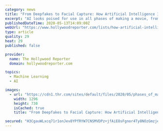 ```yaml
---
category: news
title: "From Deepfakes to Facial Capture: How Artificial Intelligence Is Already Changing Hollywood"
excerpt: "AI looks poised for use in all phases of making a movie, from analyzing viewers' reactions to creating digital humans: \"Decades from now, an AI algorithm will make your movie from the text of the script."
publishedDateTime: 2020-05-13T14:09:00Z
webUrl: "https://www.hollywoodreporter.com/lists/how-artificial-intelligence-is-changing-hollywood-1293429"
type: article
quality: 29
heat: 29
published: false

provider:
  name: The Hollywood Reporter
  domain: hollywoodreporter.com

topics:
  - Machine Learning
  - AI

images:
  - url: "https://cdn1.thr.com/sites/default/files/2020/05/phases_of_making_a_movie_-_h_2020.jpg"
    width: 1296
    height: 730
    isCached: true
    title: "From Deepfakes to Facial Capture: How Artificial Intelligence Is Already Changing Hollywood"

secured: "H3CgauWLxcq71r1onJev8YPfRYW7CNSMVDPz+jfAiEOsFgnor4Ty8NOzGmzjeyHi7DYttwamKiN7vzR7OShi0slYboCIYp8da36kEdIlhPtJ9Gtg5SXqMPw7pXr4ySdv8WTy3skIv6+Tw5/ImpUPo64OAxXbTgK6gmmrLewmPRENIlzoQm/ww3xoD+T3Yp/jTtpocqttXUDEnfm9imYbE5LVHR4P1C4ASfgtaOGWzMKC5pHQG+HOZ9mR89YMjmMcoa0gYmdaRouCKfyDdLR+HjUuTY+2UC/BzexBBCP5rNy1z7sFGC71wM+xmVLaF7rDh/yawKHPvrKQWmtGEYoaLDjPLuwTF1erchn7fjVXq5f7M9w7HTdjJbUexitfQ+IIPwP7bEhnB7K689b7fqEN3JHMqZcyVLOETchzwnu+rgA5pS3X+u8SvF2X8O4Rpag49sm2TGvE4NnTBZejmDjSbLkrEbBoUaBjSsGTYUMcEXk=;ExlHP/zLO7ltm3+fdeWKkQ=="
---
```



